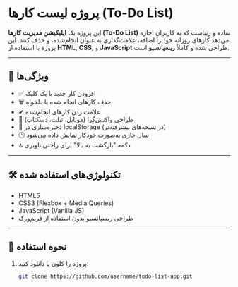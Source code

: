 # پروژه لیست کارها (To-Do List)

این پروژه یک **اپلیکیشن مدیریت کارها (To-Do List)** ساده و زیباست که به کاربران اجازه می‌دهد کارهای روزانه خود را اضافه، علامت‌گذاری به عنوان انجام‌شده، و حذف کنند. این پروژه با استفاده از **HTML**, **CSS**, و **JavaScript** طراحی شده و کاملاً **ریسپانسیو** است.

---

## 🎯 ویژگی‌ها

- ✅ افزودن کار جدید با یک کلیک
- 🗑 حذف کارهای انجام شده یا دلخواه
- ✔ علامت زدن کارهای انجام‌شده
- 📱 طراحی واکنش‌گرا (موبایل، تبلت، دسکتاپ)
- 💾 ذخیره‌سازی در localStorage (در نسخه‌های پیشرفته‌تر)
- 🕒 سال جاری به‌صورت خودکار نمایش داده می‌شود
- 🔝 دکمه "بازگشت به بالا" برای راحتی ناوبری

---

## 🛠 تکنولوژی‌های استفاده شده

- HTML5
- CSS3 (Flexbox + Media Queries)
- JavaScript (Vanilla JS)
- طراحی ریسپانسیو بدون استفاده از فریم‌ورک

---

## 🚀 نحوه استفاده

1. پروژه را کلون یا دانلود کنید:
   ```bash
   git clone https://github.com/username/todo-list-app.git
